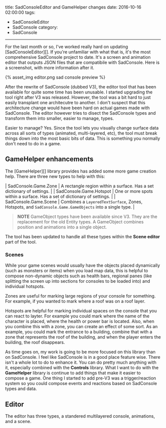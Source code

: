 title: SadConsoleEditor and GameHelper changes
date: 2016-10-16 02:00:00
tags:
- SadConsoleEditor
- SadConsole
category:
- SadConsole
---

For the last month or so, I've worked really hard on updating [SadConsoleEditor][]. If you're unfamiliar with what that is, it's the most comprehensive SadConsole project to date. It's a screen and animation editor that outputs JSON files that are compatibile with SadConsole. Here is a screenshot, with more information after it.

{% asset_img editor.png sad console preview %}

<!-- more -->

After the rewrite of SadConsole (dubbed V3), the editor tool that has been available for quite some time has been unusable. I started upgrading the tool right after V3 was released. However, the tool was a bit hard to just easily transplant one architecutre to another. I don't suspect that this architecture change would have been hard on actual games made with SadConsole. The editor however tries to disect the SadConsole types and transform them into smaller, easier to manage, types. 

Easier to manage? Yes. Since the tool lets you visually change surface data across all sorts of types (animated, multi-layered, etc), the tool must break things down into the most basic bits of data. This is something you normally don't need to do in a game.

## GameHelper enhancements

The [GameHelper][] library provides has added some more game creation help. There are three new types to help with this:

| SadConsole.Game.Zone | A rectangle region within a surface. Has a set dictionary of settings. |
| SadConsole.Game.Hotspot | One or more spots within a surface. Has a set of dictionary of settings. |
| SadConsole.Game.Scene | Combines a `LayeredTextSurface`, Zones, Hotspots, and `SadConsole.Game.GameObjects` into a single type. | 

>**NOTE** GameObject types have been available since V3. They are the replacement for the old Entity types. A GameObject combines position and animations into a single object.

The tool has been updated to handle all these types within the **Scene editor** part of the tool.

### Scenes
While your game scenes would usually have the objects placed dynamically (such as monsters or items) when you load map data, this is helpful to compose non-dynamic objects such as health bars, regional panes (like splitting the screen up into sections for consoles to be loaded into) and individual hotspots. 

Zones are useful for marking large regions of your console for something. For example, if you wanted to mark where a roof was on a roof layer.

Hotspots are helpful for marking individual spaces on the console that you can react to layter. For example you could mark where the name of the character is placed, where the health or power bar is located. Also, when you combine this with a zone, you can create an effect of some sort. As an example, you could mark the entrance to a building, combine that with a zone that represents the roof of the building, and when the player enters the building, the roof disappears. 

As time goes on, my work is going to be more focused on this library than on SadConsole. I feel like SadConsole is in a good place feature wise. There isn't a whole lot to do to enhance it. You can do pretty much anything with it, especially combined with the **Controls** library. What I want to do with the **GameHelper** library is continue to add things that make it easier to compose a game. One thing I started to add pre-V3 was a trigger/reaction system so you could compose events and reactions based on SadConsole types and data.

## Editor

The editor has three types, a standered multilayered console, animations, and a scene. 
